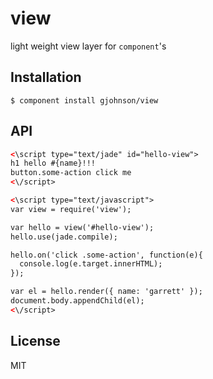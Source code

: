 
# view

  light weight view layer for `component`'s

## Installation

    $ component install gjohnson/view

## API

```html
<\script type="text/jade" id="hello-view">
h1 hello #{name}!!!
button.some-action click me
<\/script>

<\script type="text/javascript">
var view = require('view');

var hello = view('#hello-view');
hello.use(jade.compile);

hello.on('click .some-action', function(e){
  console.log(e.target.innerHTML);
});

var el = hello.render({ name: 'garrett' });
document.body.appendChild(el);
<\/script>
```

## License

  MIT
